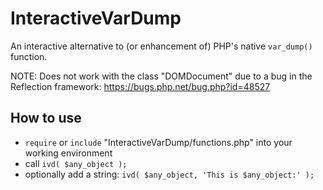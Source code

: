 # InteractiveVarDump
An interactive alternative to (or enhancement of) PHP's native `var_dump()` function.


NOTE: Does not work with the class "DOMDocument" due to a bug in the Reflection framework:
https://bugs.php.net/bug.php?id=48527

## How to use
- `require` or `include` "InteractiveVarDump/functions.php" into your working environment
- call `ivd( $any_object );`
- optionally add a string: `ivd( $any_object, 'This is $any_object:' );`
